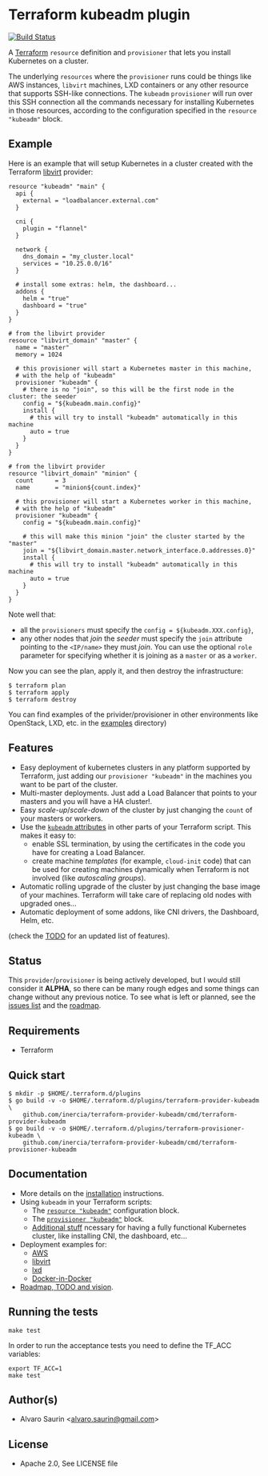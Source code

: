 # Terraform kubeadm plugin

[![Build Status](https://travis-ci.org/inercia/terraform-provider-kubeadm.svg?branch=master)](https://travis-ci.org/inercia/terraform-provider-kubeadm)

A [Terraform](https://terraform.io/) `resource` definition and `provisioner`
that lets you install Kubernetes on a cluster.

The underlying `resources` where the `provisioner` runs could be things like
AWS instances, `libvirt` machines, LXD containers or any other
resource that supports SSH-like connections. The `kubeadm` `provisioner`
will run over this SSH connection all the commands necessary for installing
Kubernetes in those resources, according to the configuration specified in
the `resource "kubeadm"` block.

## Example

Here is an example that will setup Kubernetes in a cluster
created with the Terraform [libvirt](github.com/dmacvicar/terraform-provider-libvirt/)
provider:

```hcl
resource "kubeadm" "main" {
  api {
    external = "loadbalancer.external.com"
  }
  
  cni {
    plugin = "flannel"
  }
  
  network {
    dns_domain = "my_cluster.local"  
    services = "10.25.0.0/16"
  }
  
  # install some extras: helm, the dashboard...
  addons {
    helm = "true"
    dashboard = "true"
  }
}

# from the libvirt provider
resource "libvirt_domain" "master" {
  name = "master"
  memory = 1024
  
  # this provisioner will start a Kubernetes master in this machine,
  # with the help of "kubeadm" 
  provisioner "kubeadm" {
    # there is no "join", so this will be the first node in the cluster: the seeder
    config = "${kubeadm.main.config}"
    install {
      # this will try to install "kubeadm" automatically in this machine
      auto = true
    }
  }
}

# from the libvirt provider
resource "libvirt_domain" "minion" {
  count      = 3
  name       = "minion${count.index}"
  
  # this provisioner will start a Kubernetes worker in this machine,
  # with the help of "kubeadm"
  provisioner "kubeadm" {
    config = "${kubeadm.main.config}"

    # this will make this minion "join" the cluster started by the "master"
    join = "${libvirt_domain.master.network_interface.0.addresses.0}"
    install {
      # this will try to install "kubeadm" automatically in this machine
      auto = true
    }
  }
}
```

Note well that:

* all the `provisioners` must specify the `config = ${kubeadm.XXX.config}`,
* any other nodes that _join_ the _seeder_ must specify the
`join` attribute pointing to the `<IP/name>` they must _join_. You can use
the optional `role` parameter for specifying whether it is joining as a
`master` or as a `worker`. 

Now you can see the plan, apply it, and then destroy the
infrastructure:

```console
$ terraform plan
$ terraform apply
$ terraform destroy
```

You can find examples of the privider/provisioner in other environments like OpenStack, LXD, etc. in the [examples](docs/examples) directory)

## Features

* Easy deployment of kubernetes clusters in any platform supported
by Terraform, just adding our `provisioner "kubeadm"` in the machines
you want to be part of the cluster.
* Multi-master deployments. Just add a Load Balancer that points
to your masters and you will have a HA cluster!.  
* Easy _scale-up_/_scale-down_ of the cluster by just changing the
`count` of your masters or workers.
* Use the [`kubeadm` attributes](../../wiki/Resource_kubeadm#attributes-reference)
in other parts of your Terraform script. This makes it easy to:
  * enable SSL termination, by using the certificates in the code you have
  for creating a Load Balancer.
  * create machine _templates_ (for example, `cloud-init` code) that can 
  be used for creating machines dynamically when Terraform is not involved
  (like _autoscaling groups_).
* Automatic rolling upgrade of the cluster by just changing the base
image of your machines. Terraform will take care of replacing old
nodes with upgraded ones...
* Automatic deployment of some addons, like CNI drivers, the Dashboard,
Helm, etc.  

(check the [TODO](../../wiki/Roadmap) for an updated list of features).  

## Status

This `provider`/`provisioner` is being actively developed, but I would still consider
it **ALPHA**, so there can be many rough edges and some things can change without
any previous notice. To see what is left or planned, see the
[issues list](https://github.com/inercia/terraform-provider-kubeadm/issues) and the
[roadmap](../../wiki/Roadmap).

## Requirements

* Terraform

## Quick start

```console
$ mkdir -p $HOME/.terraform.d/plugins
$ go build -v -o $HOME/.terraform.d/plugins/terraform-provider-kubeadm \
    github.com/inercia/terraform-provider-kubeadm/cmd/terraform-provider-kubeadm
$ go build -v -o $HOME/.terraform.d/plugins/terraform-provisioner-kubeadm \
    github.com/inercia/terraform-provider-kubeadm/cmd/terraform-provisioner-kubeadm
```

## Documentation

* More details on the [installation](../../wiki/Installation) 
instructions.
* Using `kubeadm` in your Terraform scripts:
  * The [`resource "kubeadm"`](../../wiki/Resource_kubeadm) configuration
  block.
  * The [`provisioner "kubeadm"`](../../wiki/Provisioner_kubeadm)
  block.
  * [Additional stuff](../../wiki/Additional_tasks) ncessary for 
  having a fully functional Kubernetes cluster, like installing
  CNI, the dashboard, etc...
* Deployment examples for:
  * [AWS](docs/examples/aws/README.md)
  * [libvirt](docs/examples/libvirt/README.md)
  * [lxd](docs/examples/lxd/README.md)
  * [Docker-in-Docker](docs/examples/dnd/README.md)
* [Roadmap, TODO and vision](../../wiki/Roadmap).

## Running the tests

```console
make test
```

In order to run the acceptance tests you need to define the TF_ACC variables:

```console
export TF_ACC=1
make test
```

## Author(s)

* Alvaro Saurin \<alvaro.saurin@gmail.com\>

## License

* Apache 2.0, See LICENSE file
